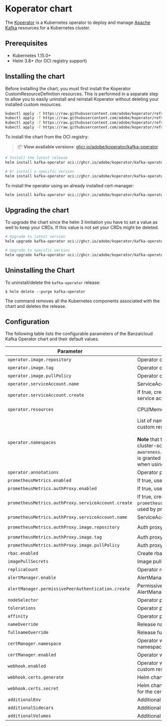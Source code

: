 # Koperator chart

The [Koperator](https://github.com/adobe/koperator) is a Kubernetes operator to deploy and manage [Apache Kafka](https://kafka.apache.org) resources for a Kubernetes cluster.

## Prerequisites

- Kubernetes 1.15.0+
- Helm 3.8+ (for OCI registry support)

## Installing the chart

Before installing the chart, you must first install the Koperator CustomResourceDefinition resources.
This is performed in a separate step to allow you to easily uninstall and reinstall Koperator without deleting your installed custom resources.

```bash
kubectl apply -f https://raw.githubusercontent.com/adobe/koperator/refs/heads/master/config/base/crds/kafka.banzaicloud.io_cruisecontroloperations.yaml
kubectl apply -f https://raw.githubusercontent.com/adobe/koperator/refs/heads/master/config/base/crds/kafka.banzaicloud.io_kafkaclusters.yaml
kubectl apply -f https://raw.githubusercontent.com/adobe/koperator/refs/heads/master/config/base/crds/kafka.banzaicloud.io_kafkatopics.yaml
kubectl apply -f https://raw.githubusercontent.com/adobe/koperator/refs/heads/master/config/base/crds/kafka.banzaicloud.io_kafkausers.yaml
```

To install the chart from the OCI registry:

> 📦 **View available versions**: [ghcr.io/adobe/koperator/kafka-operator](https://github.com/adobe/koperator/pkgs/container/koperator/kafka-operator)

```bash
# Install the latest release
helm install kafka-operator oci://ghcr.io/adobe/koperator/kafka-operator --namespace=kafka --create-namespace

# Or install a specific version
helm install kafka-operator oci://ghcr.io/adobe/koperator/kafka-operator --version 0.28.0-adobe-20250921 --namespace=kafka --create-namespace
```

To install the operator using an already installed cert-manager:
```bash
helm install kafka-operator oci://ghcr.io/adobe/koperator/kafka-operator --set certManager.namespace=<your cert manager namespace> --namespace=kafka --create-namespace
```

## Upgrading the chart

To upgrade the chart since the helm 3 limitation you have to set a value as well to keep your CRDs.
If this value is not set your CRDs might be deleted.

```bash
# Upgrade to latest version
helm upgrade kafka-operator oci://ghcr.io/adobe/koperator/kafka-operator --namespace=kafka

# Upgrade to specific version
helm upgrade kafka-operator oci://ghcr.io/adobe/koperator/kafka-operator --version 0.28.0-adobe-20250921 --namespace=kafka
```

## Uninstalling the Chart

To uninstall/delete the `kafka-operator` release:

```
$ helm delete --purge kafka-operator
```

The command removes all the Kubernetes components associated with the chart and deletes the release.

## Configuration

The following table lists the configurable parameters of the Banzaicloud Kafka Operator chart and their default values.

Parameter | Description | Default
--------- | ----------- | -------
`operator.image.repository` | Operator container image repository | `ghcr.io/adobe/koperator`
`operator.image.tag` | Operator container image tag | `0.28.0-adobe-20250921`
`operator.image.pullPolicy` | Operator container image pull policy | `IfNotPresent`
`operator.serviceAccount.name` | ServiceAccount used by the operator pod | `kafka-operator`
`operator.serviceAccount.create` | If true, create the `operator.serviceAccount.name` service account | `true`
`operator.resources` | CPU/Memory resource requests/limits (YAML) | Memory: `128Mi/256Mi`, CPU: `100m/200m`
`operator.namespaces` | List of namespaces where Operator watches for custom resources.<br><br>**Note** that the operator still requires to read the cluster-scoped `Node` labels to configure `rack awareness`. Make sure the operator ServiceAccount is granted `get` permissions on this `Node` resource when using limited RBACs.| `""` i.e. all namespaces
`operator.annotations` | Operator pod annotations can be set | `{}`
`prometheusMetrics.enabled` | If true, use direct access for Prometheus metrics | `false`
`prometheusMetrics.authProxy.enabled` | If true, use auth proxy for Prometheus metrics | `true`
`prometheusMetrics.authProxy.serviceAccount.create` | If true, create the service account (see `prometheusMetrics.authProxy.serviceAccount.name`) used by prometheus auth proxy | `true`
`prometheusMetrics.authProxy.serviceAccount.name` | ServiceAccount used by prometheus auth proxy | `kafka-operator-authproxy`
`prometheusMetrics.authProxy.image.repository` | Auth proxy container image repository | `gcr.io/kubebuilder/kube-rbac-proxy`
`prometheusMetrics.authProxy.image.tag` | Auth proxy container image tag | `v0.15.0`
`prometheusMetrics.authProxy.image.pullPolicy` | Auth proxy container image pull policy | `IfNotPresent`
`rbac.enabled` | Create rbac service account and roles | `true`
`imagePullSecrets` | Image pull secrets can be set | `[]`
`replicaCount` | Operator replica count can be set | `1`
`alertManager.enable` | AlertManager can be enabled | `true`
`alertManager.permissivePeerAuthentication.create` | Permissive PeerAuthentication (Istio resource) for AlertManager can be created | `true`
`nodeSelector` | Operator pod node selector can be set | `{}`
`tolerations` | Operator pod tolerations can be set | `[]`
`affinity` | Operator pod affinity can be set | `{}`
`nameOverride` | Release name can be overwritten | `""`
`fullnameOverride` | Release full name can be overwritten | `""`
`certManager.namespace` | Operator will look for the cert manager in this namespace | `cert-manager`
`certManager.enabled` | Operator will integrate with the cert manager | `false`
`webhook.enabled` | Operator will activate the admission webhooks for custom resources | `true`
`webhook.certs.generate` | Helm chart will generate cert for the webhook | `true`
`webhook.certs.secret` | Helm chart will use the secret name applied here for the cert | `kafka-operator-serving-cert`
`additionalEnv` | Additional Environment Variables | `[]`
`additionalSidecars` | Additional Sidecars Configuration | `[]`
`additionalVolumes` | Additional volumes required for sidecars | `[]`
